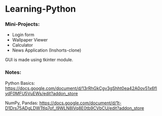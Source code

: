 # Learning-Python

### Mini-Projects:
- Login form
- Wallpaper Viewer
- Calculator
- News Application (Inshorts-clone)

GUI is made using tkinter module.

### Notes:

Python Basics: https://docs.google.com/document/d/13rRhGkCgv3gShht0ea42A0ov51x6fIydF0MFU5VuEWs/edit?addon_store 

NumPy, Pandas: https://docs.google.com/document/d/1t-D1Drs75ADgLDWTtlq7of_l9WLN8IVq8E0tb9CVbCU/edit?addon_store
